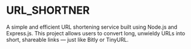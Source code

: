 # URL_SHORTNER
A simple and efficient URL shortening service built using Node.js and Express.js. This project allows users to convert long, unwieldy URLs into short, shareable links — just like Bitly or TinyURL.
